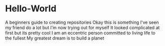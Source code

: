 # Hello-World
A beginners guide to creating repositories
Okay this is something I've seen my friend do a lot but I'm now trying out for myself
It looked complicated at first but its pretty cool
I am an eccentric person committed to living life to the fullest
My greatest dream is to build a planet
